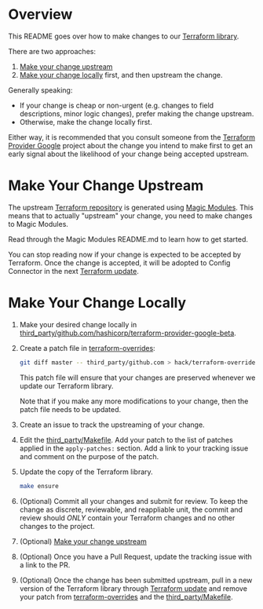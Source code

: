 # Overview

This README goes over how to make changes to our
[Terraform library](third_party/github.com/hashicorp/terraform-provider-google-beta).

There are two approaches:

1.  [Make your change upstream](#make-your-change-upstream)
1.  [Make your change locally](#make-your-change-locally) first, and then
    upstream the change.

Generally speaking:

*   If your change is cheap or non-urgent (e.g. changes to field descriptions,
    minor logic changes), prefer making the change upstream.
*   Otherwise, make the change locally first.

Either way, it is recommended that you consult someone from the
[Terraform Provider Google](https://github.com/hashicorp/terraform-provider-google)
project about the change you intend to make first to get
an early signal about the likelihood of your change being accepted upstream.

# Make Your Change Upstream

The upstream
[Terraform repository](https://github.com/hashicorp/terraform-provider-google-beta)
is generated using
[Magic Modules](https://github.com/googleCloudPlatform/magic-modules). This
means that to actually "upstream" your change, you need to make changes to Magic
Modules.

Read through the Magic Modules README.md to learn how to get started.

You can stop reading now if your change is expected to be accepted by
Terraform. Once the change is accepted, it will be adopted to Config Connector
in the next [Terraform update](README.UpdatingTerraformProvider.md).


# Make Your Change Locally

1.  Make your desired change locally in
    [third_party/github.com/hashicorp/terraform-provider-google-beta](third_party/github.com/hashicorp/terraform-provider-google-beta).

1.  Create a patch file in [terraform-overrides](hack/terraform-overrides):

    ```bash
    git diff master -- third_party/github.com > hack/terraform-overrides/my-changes.patch
    ```

    This patch file will ensure that your changes are preserved whenever we
    update our Terraform library.

    Note that if you make any more modifications to your change, then the patch
    file needs to be updated.

1.  Create an issue to track the upstreaming of your change.

1.  Edit the [third_party/Makefile](third_party/Makefile). Add your patch to the
    list of patches applied in the `apply-patches:` section. Add a link to your
    tracking issue and comment on the purpose of the patch.

1.  Update the copy of the Terraform library.

    ```bash
    make ensure
    ```

1.  (Optional) Commit all your changes and submit for review. To keep the change
    as discrete, reviewable, and reappliable unit, the commit and review should
    *ONLY* contain your Terraform changes and no other changes to the project.

1.  (Optional) [Make your change upstream](#make-your-change-upstream)

1.  (Optional) Once you have a Pull Request, update the tracking issue with a
    link to the PR.

1.  (Optional) Once the change has been submitted upstream, pull in a new
    version of the Terraform library through [Terraform update](README.UpdatingTerraformProvider.md)
    and remove your patch from [terraform-overrides](hack/terraform-overrides)
    and the [third_party/Makefile](third_party/Makefile).
